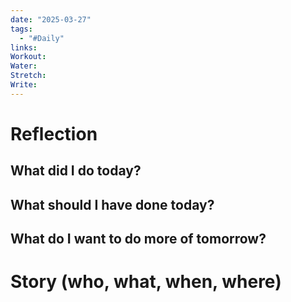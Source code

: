 ```yaml
---
date: "2025-03-27"
tags:
  - "#Daily"
links: 
Workout: 
Water: 
Stretch: 
Write:
---
```

# Reflection
## What did I do today?

## What should I have done today?

## What do I want to do more of tomorrow?

# Story (who, what, when, where)

